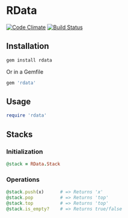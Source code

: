 # RData
[![Code Climate](https://codeclimate.com/badge.png)](https://codeclimate.com/github/samdunne/rdata)
[![Build Status](https://secure.travis-ci.org/samdunne/rdata.png?branch=master)](https://travis-ci.org/samdunne/rdata)

## Installation
```ruby
gem install rdata
```

Or in a Gemfile

```ruby
gem 'rdata'
```

## Usage
```ruby
require 'rdata'
```

## Stacks

### Initialization

```ruby
@stack = RData.Stack
```

### Operations

```ruby
@stack.push(x) 		# => Returns 'x'
@stack.pop 			# => Returns 'top'
@stack.top 			# => Returns 'top'
@stack.is_empty? 	# => Returns true/false
```
